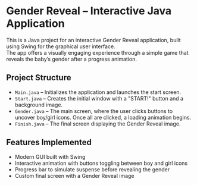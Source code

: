 # Gender Reveal – Interactive Java Application

This is a Java project for an interactive Gender Reveal application, built using Swing for the graphical user interface.  
The app offers a visually engaging experience through a simple game that reveals the baby’s gender after a progress animation.

## Project Structure

- `Main.java` – Initializes the application and launches the start screen.
- `Start.java` – Creates the initial window with a "START!" button and a background image.
- `Gender.java` – The main screen, where the user clicks buttons to uncover boy/girl icons. Once all are clicked, a loading animation begins.
- `Finish.java` – The final screen displaying the Gender Reveal image.

## Features Implemented

- Modern GUI built with Swing  
- Interactive animation with buttons toggling between boy and girl icons  
- Progress bar to simulate suspense before revealing the gender  
- Custom final screen with a Gender Reveal image  
